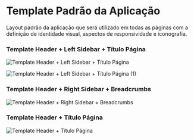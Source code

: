 # Template Padrão da Aplicação

Layout padrão da aplicação que será utilizado em todas as páginas com a definição de identidade visual, aspectos de responsividade e iconografia.

### Template Header + Left Sidebar + Título Página

![Template Header + Left Sidebar + Título Página](https://github.com/user-attachments/assets/3c831151-3cf0-4c02-b018-dbe3de120cce)


![Template Header + Left Sidebar + Título Página (1)](https://github.com/user-attachments/assets/9435a960-5dfd-49e4-aee5-5355418312de)


### Template Header + Right Sidebar + Breadcrumbs

![Template Header + Right Sidebar + Breadcrumbs](https://github.com/user-attachments/assets/beca2b3f-2046-43c1-bfa9-5cbb6c486c25)


### Template Header + Título Página

![Template Header + Título Página](https://github.com/user-attachments/assets/4be91d58-15e3-469f-ac5e-815f76167d50)











